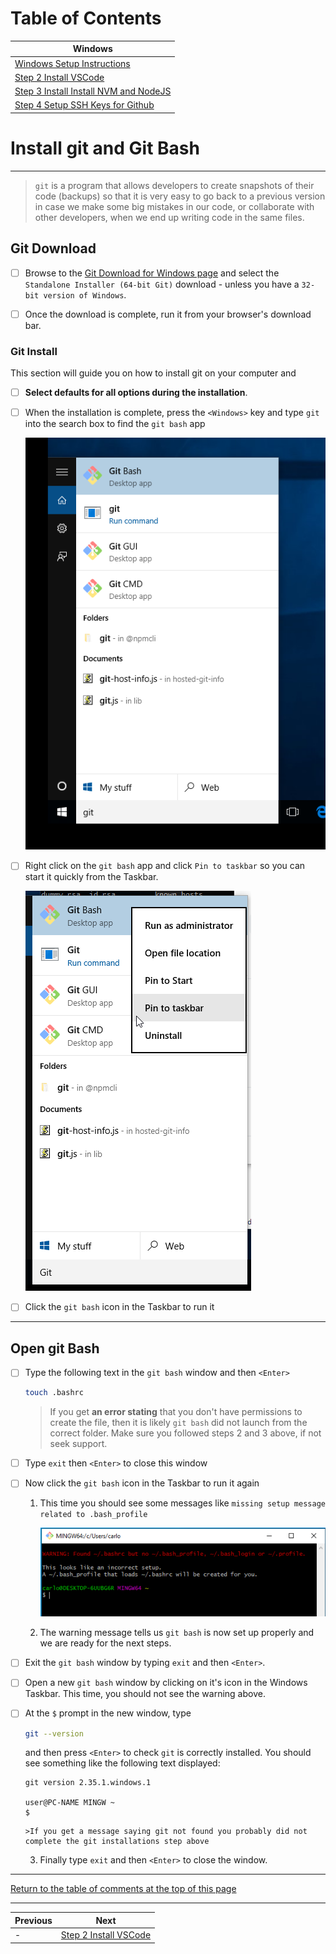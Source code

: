 # Table of Contents
| Windows                                                                               |
| ------------------------------------------------------------------------------------- |
| [Windows Setup Instructions](1-windows-setup-instructions-git-install.md)     |
| [Step 2 Install VSCode](2-windows-setup-instructions-vscode-install.md)               |
| [Step 3 Install Install NVM and NodeJS](3-windows-setup-instructions-node-install.md) |
| [Step 4 Setup SSH Keys for Github](4-windows-setup-instructions-setup-ssh.md)         |
# Install git and Git Bash
---
> `git` is a program that allows developers to create snapshots of their code (backups) so that it is very easy to go back to a previous version in case we make some big mistakes in our code, or collaborate with other developers, when we end up writing code in the same files.

## Git Download
- [ ] Browse to the [Git Download for Windows page](https://git-scm.com/download/win) and select the `Standalone Installer (64-bit Git)` download - unless you have a `32-bit version of Windows`.

- [ ] Once the download is complete, run it from your browser's download bar.

### Git Install
This section will guide you on how to install git on your computer and 
   - [ ] **Select defaults for all options during the installation**.

   - [ ] When the installation is complete, press the `<Windows>` key and type `git` into the search box to find the `git bash` app

      ![Find git bash](../images/find-git-bash.png)

   - [ ] Right click on the `git bash` app and click `Pin to taskbar` so you can start it quickly from the Taskbar.

      ![Pin git bash](../images/pin-git-bash.png)

   - [ ] Click the `git bash` icon in the Taskbar to run it

---
## Open git Bash

   - [ ] Type the following text in the `git bash` window and then `<Enter>`

      ```bash
      touch .bashrc
      ```

      >If you get **an error stating** that you don't have permissions to create the file, then it is likely `git bash` did not launch from the correct folder. Make sure you followed steps 2 and 3 above, if not seek support.

   - [ ] Type `exit` then `<Enter>` to close this window

   - [ ] Now click the `git bash` icon in the Taskbar to run it again

      1. This time you should see some messages like `missing setup message related to .bash_profile`

         ![Bash warnings](../images/bashrc-warning.png)

      2. The warning message tells us `git bash` is now set up properly and we are ready for the next steps.

   - [ ] Exit the `git bash` window by typing `exit` and then `<Enter>`.
   - [ ] Open a new `git bash` window by clicking on it's icon in the Windows Taskbar. This time, you should not see the warning above.

   - [ ] At the `$` prompt in the new window, type 
      ```bash
      git --version
      ```

      and then press `<Enter>` to check `git` is correctly installed. You should see something like the following text displayed:

      ```text
      git version 2.35.1.windows.1

      user@PC-NAME MINGW ~
      $
      ```
         >If you get a message saying git not found you probably did not complete the git installations step above

      3. Finally type `exit` and then `<Enter>` to close the window.

---

[Return to the table of comments at the top of this page](#table-of-contents)

---
| Previous | Next |
| ----- | ---------- |
| - | [Step 2 Install VSCode](2-windows-setup-instructions-vscode-install.md) |
